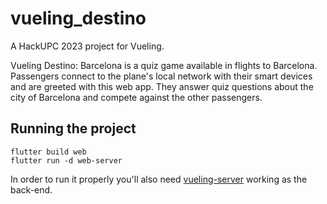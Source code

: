 # vueling_destino
A HackUPC 2023 project for Vueling.

Vueling Destino: Barcelona is a quiz game available in flights to Barcelona. Passengers connect to the plane's local network with their smart devices and are greeted with this web app. They answer quiz questions about the city of Barcelona and compete against the other passengers.

## Running the project
```console
flutter build web
flutter run -d web-server
```
In order to run it properly you'll also need [vueling-server](https://github.com/19IvanL/vueling-server) working as the back-end.
